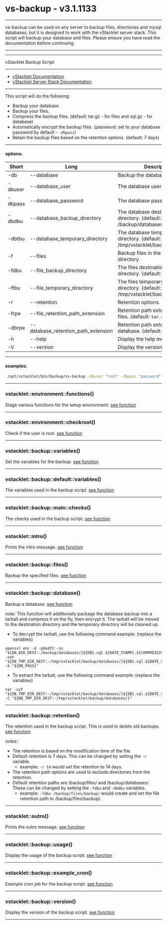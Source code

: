 # vs-backup - v3.1.1133


---

vs-backup can be used on any server to backup files, directories and mysql
databases, but it is designed to work with the vStacklet server stack.
This script will backup your database and files.
Please ensure you have read the documentation before continuing.

---


---

vStacklet Backup Script

---

- [vStacklet Documentation](https://github.com/JMSDOnline/vstacklet/blob/development/docs/setup/vstacklet.sh.md)
- [vStacklet Server Stack Documentation](https://github.com/JMSDOnline/vstacklet/blob/development/docs/setup/vstacklet-server-stack.sh.md)

---

This script will do the following:
- Backup your database.
- Backup your files.
- Compress the backup files. (default: tar.gz - for files and sql.gz - for database)
- Automatically encrypt the backup files. (password: set to your database password by default - `-dbpass`)
- Retain the backup files based on the retention options. (default: 7 days)

---

#### options:
| Short | Long                       | Description
| ----- | -------------------------- | ------------------------------------------
|  -db   | --database                 | Backup the database.
|  -dbuser   | --database_user          | The database user.
|  -dbpass   | --database_password      | The database password.
|  -dbdbu   | --database_backup_directory   | The database destination backup directory. (default: /backup/databases)
|  -dbtbu   | --database_temporary_directory  | The database temporary backup directory. (default: /tmp/vstacklet/backup/databases)
|  -f   | --files                    | Backup files in the web root directory.
|  -fdbu   | --file_backup_directory   | The files destination backup directory. (default: /backup/files)
|  -ftbu   | --file_temporary_directory  | The files temporary backup directory. (default: /tmp/vstacklet/backup/files)
|  -r   | --retention                | Retention options. (default: 7)
|  -frpe   | --file_retention_path_extension  | Retention path extension for the files. (default: `tar.gz`)
|  -dbrpe   | --database_retention_path_extension  | Retention path extension for the database. (default: `enc`)
|  -h   | --help                     | Display the help menu.
|  -V   | --version                  | Display the version.

---

#### examples:
```bash
 /opt/vstacklet/bin/backup/vs-backup -dbuser "root" -dbpass "password" -db "database" -f "/var/www/html"
```

---



### vstacklet::environment::functions()

Stage various functions for the setup environment. [see function](https://github.com/JMSDOnline/vstacklet/blob/development/bin/backup/vs-backup#L71-L150)

---

### vstacklet::environment::checkroot()

Check if the user is root. [see function](https://github.com/JMSDOnline/vstacklet/blob/development/bin/backup/vs-backup#L157-L162)

---

### vstacklet::backup::variables()

Set the variables for the backup. [see function](https://github.com/JMSDOnline/vstacklet/blob/development/bin/backup/vs-backup#L169-L296)

---

### vstacklet::backup::default::variables()

The variables used in the backup script. [see function](https://github.com/JMSDOnline/vstacklet/blob/development/bin/backup/vs-backup#L303-L351)

---

### vstacklet::backup::main::checks()

The checks used in the backup script. [see function](https://github.com/JMSDOnline/vstacklet/blob/development/bin/backup/vs-backup#L358-L399)

---

### vstacklet::intro()

Prints the intro message. [see function](https://github.com/JMSDOnline/vstacklet/blob/development/bin/backup/vs-backup#L406-L423)

---

### vstacklet::backup::files()

Backup the specified files. [see function](https://github.com/JMSDOnline/vstacklet/blob/development/bin/backup/vs-backup#L430-L487)

---

### vstacklet::backup::database()

Backup a database. [see function](https://github.com/JMSDOnline/vstacklet/blob/development/bin/backup/vs-backup#L507-L557)

note: This function will additionally package the database backup into a tarball
and compress it on the fly, then encrypt it. The tarball will be moved to the
destination directory and the temporary directory will be cleaned up.
- To decrypt the tarball, use the following command example: (replace the variables)
```
openssl enc -d -pbkdf2 -in "${DB_DIR_DEST:-/backup/databases/}${DB}.sql.${DATE_STAMP}.${COMPRESSION_EXTENSION}.enc" -out "${DB_TMP_DIR_DEST:-/tmp/vstacklet/backup/databases/}${DB}.sql.${DATE_STAMP}.${COMPRESSION_EXTENSION}" -k "${DB_PASS}"
```
- To extract the tarball, use the following command example: (replace the variables)
```
tar -xzf "${DB_TMP_DIR_DEST:-/tmp/vstacklet/backup/databases/}${DB}.sql.${DATE_STAMP}.${COMPRESSION_EXTENSION}" -C "${DB_TMP_DIR_DEST:-/tmp/vstacklet/backup/databases/}"
```

---

### vstacklet::backup::retention()

The retention used in the backup script. This is used to delete
old backups. [see function](https://github.com/JMSDOnline/vstacklet/blob/development/bin/backup/vs-backup#L577-L603)

notes:
- The retention is based on the modification time of the file.
- Default retention is 7 days. This can be changed by setting the `-r` variable.
  - example: `-r 14` would set the retention to 14 days.
- The retention path options are used to exclude directories from the retention.
- Default retention paths are /backup/files/ and /backup/databases/. These can
be changed by setting the `-fdbu` and `-dbdbu` variables.
  - example: `-fdbu /backup/files/backup/` would create and set the file retention
path to /backup/files/backup/.

---

### vstacklet::outro()

Prints the outro message. [see function](https://github.com/JMSDOnline/vstacklet/blob/development/bin/backup/vs-backup#L610-L615)

---

### vstacklet::backup::usage()

Display the usage of the backup script. [see function](https://github.com/JMSDOnline/vstacklet/blob/development/bin/backup/vs-backup#L622-L663)

---

### vstacklet::backup::example_cron()

Example cron job for the backup script. [see function](https://github.com/JMSDOnline/vstacklet/blob/development/bin/backup/vs-backup#L670-L678)

---

### vstacklet::backup::version()

Display the version of the backup script. [see function](https://github.com/JMSDOnline/vstacklet/blob/development/bin/backup/vs-backup#L685-L691)

---


